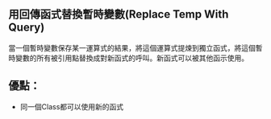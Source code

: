 ## 用回傳函式替換暫時變數(Replace Temp With Query)

當一個暫時變數保存某一運算式的結果，將這個運算式提煉到獨立函式，將這個暫時變數的所有被引用點替換成對新函式的呼叫。新函式可以被其他函示使用。

## 優點：
* 同一個Class都可以使用新的函式





